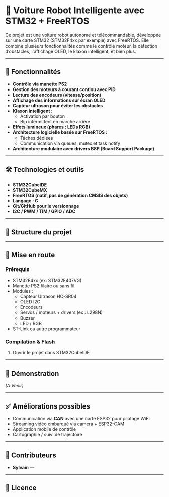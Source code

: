 # 🚗 Voiture Robot Intelligente avec STM32 + FreeRTOS

Ce projet est une voiture robot autonome et télécommandable, développée sur une carte STM32 (STM32F4xx par exemple) avec FreeRTOS. Elle combine plusieurs fonctionnalités comme le contrôle moteur, la détection d’obstacles, l'affichage OLED, le klaxon intelligent, et bien plus.

---

## 🧠 Fonctionnalités

- **Contrôle via manette PS2**
- **Gestion des moteurs à courant continu avec PID**
- **Lecture des encodeurs (vitesse/position)**
- **Affichage des informations sur écran OLED**
- **Capteur ultrason pour éviter les obstacles**
- **Klaxon intelligent :**
  - Activation par bouton
  - Bip intermittent en marche arrière
- **Effets lumineux (phares : LEDs RGB)**
- **Architecture logicielle basée sur FreeRTOS :**
  - Tâches dédiées
  - Communication via queues, mutex et task notify
- **Architecture modulaire avec drivers BSP (Board Support Package)**

---

## 🛠️ Technologies et outils

- **STM32CubeIDE**
- **STM32CubeMX**
- **FreeRTOS (natif, pas de génération CMSIS des objets)**
- **Langage : C**
- **Git/GitHub pour le versionnage**
- **I2C / PWM / TIM / GPIO / ADC**

---

## 📂 Structure du projet


---

## 🚀 Mise en route

### Prérequis
- STM32F4xx (ex: STM32F407VG)
- Manette PS2 filaire ou sans fil
- Modules :
  - Capteur Ultrason HC-SR04
  - OLED I2C
  - Encodeurs
  - Servos / moteurs + drivers (ex : L298N)
  - Buzzer
  - LED / RGB
- ST-Link ou autre programmateur

### Compilation & Flash
1. Ouvrir le projet dans STM32CubeIDE
---

## 📸 Démonstration

_(A Venir)_

---

## ✅ Améliorations possibles

- Communication via **CAN** avec une carte ESP32 pour pilotage WiFi
- Streaming vidéo embarqué via caméra + ESP32-CAM
- Application mobile de contrôle
- Cartographie / suivi de trajectoire

---

## 🤝 Contributeurs

- **Sylvain** —

---

## 📃 Licence

